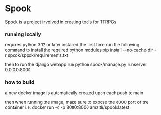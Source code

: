 # Spook
Spook is a project involved in creating tools for TTRPGs

### running locally
requires python 3.12 or later installed
the first time run the following command to install the required python modules
pip install --no-cache-dir -r spook/sppok/requirements.txt

then to run the django webapp run
python spook/manage.py
runserver 0.0.0.0:8000

### how to build
a new docker image is automatically created upon each push to main

then when running the image, make sure to expose the 8000 port of the container
i.e:
docker run -d -p 8080:8000 amzith/spook:latest 
